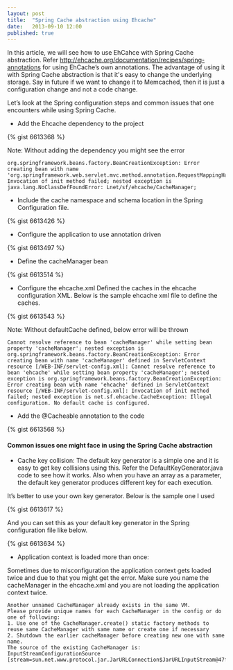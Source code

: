 ```yaml
---
layout: post
title:  "Spring Cache abstraction using Ehcache"
date:   2013-09-10 12:00
published: true
---
```

In this article, we will see how to use EhCahce with Spring Cache abstraction. Refer http://ehcache.org/documentation/recipes/spring-annotations for using EhCache’s own annotations. The advantage of using it with Spring Cache abstraction is that it's easy to change the underlying storage. Say in future if we want to change it to Memcached, then it is just a configuration change and not a code change. 

<!-- more -->

Let’s look at the Spring configuration steps and common issues that one encounters while using Spring Cache.
	
* Add the Ehcache dependency to the project

{% gist 6613368 %}

Note: Without adding the dependency you might see the error

    org.springframework.beans.factory.BeanCreationException: Error creating bean with name 'org.springframework.web.servlet.mvc.method.annotation.RequestMappingHandlerMapping#0': Invocation of init method failed; nested exception is java.lang.NoClassDefFoundError: Lnet/sf/ehcache/CacheManager;
   
* Include the cache namespace and schema location in the Spring Configuration file.

{% gist 6613426 %}

* Configure the application to use annotation driven

{% gist 6613497 %}

* Define the cacheManager bean

{% gist 6613514 %}

* Configure the ehcache.xml
Defined the caches in the ehcache configuration XML. Below is the sample ehcache xml file to define the caches.

{% gist 6613543 %}

Note: Without defaultCache defined, below error will be thrown

    Cannot resolve reference to bean 'cacheManager' while setting bean property 'cacheManager'; nested exception is org.springframework.beans.factory.BeanCreationException: Error creating bean with name 'cacheManager' defined in ServletContext resource [/WEB-INF/servlet-config.xml]: Cannot resolve reference to bean 'ehcache' while setting bean property 'cacheManager'; nested exception is org.springframework.beans.factory.BeanCreationException: Error creating bean with name 'ehcache' defined in ServletContext resource [/WEB-INF/servlet-config.xml]: Invocation of init method failed; nested exception is net.sf.ehcache.CacheException: Illegal configuration. No default cache is configured.
    
* Add the @Cacheable annotation to the code

{% gist 6613568 %}


#### Common issues one might face in using the Spring Cache abstraction

* Cache key collision:
The default key generator is a simple one and it is easy to get key collisions using this. Refer the DefaultKeyGenerator.java code to see how it works. Also when you have an array as a parameter, the default key generator produces different key for each execution.

It’s better to use your own key generator. Below is the sample one I used

{% gist 6613617 %}

And you can set this as your default key generator in the Spring configuration file like below.

{% gist 6613634 %}

* Application context is loaded more than once:

Sometimes due to misconfiguration the application context gets loaded twice and due to that you might get the error. Make sure you name the cacheManager in the ehcache.xml and you are not loading the application context twice.

    Another unnamed CacheManager already exists in the same VM. 
    Please provide unique names for each CacheManager in the config or do one of following:
    1. Use one of the CacheManager.create() static factory methods to reuse same CacheManager with same name or create one if necessary
    2. Shutdown the earlier cacheManager before creating new one with same name.
    The source of the existing CacheManager is: InputStreamConfigurationSource [stream=sun.net.www.protocol.jar.JarURLConnection$JarURLInputStream@47f3ed6]
